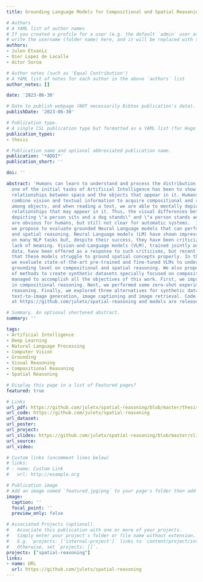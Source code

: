 ```yaml
---
title: Grounding Language Models for Compositional and Spatial Reasoning

# Authors
# A YAML list of author names
# If you created a profile for a user (e.g. the default `admin` user at `content/authors/admin/`), 
# write the username (folder name) here, and it will be replaced with their full name and linked to their profile.
authors:
- Julen Etxaniz
- Oier Lopez de Lacalle
- Aitor Soroa

# Author notes (such as 'Equal Contribution')
# A YAML list of notes for each author in the above `authors` list
author_notes: []

date: '2023-06-30'

# Date to publish webpage (NOT necessarily Bibtex publication's date).
publishDate: '2023-06-30'

# Publication type.
# A single CSL publication type but formatted as a YAML list (for Hugo requirements).
publication_types:
- thesis

# Publication name and optional abbreviated publication name.
publication: '*ADDI*'
publication_short: ''

doi: ''

abstract: 'Humans can learn to understand and process the distribution of space, and
  one of the initial tasks of Artificial Intelligence has been to show machines the
  relationships between space and the objects that appear in it. Humans naturally
  combine vision and textual information to acquire compositional and spatial relationships
  among objects, and when reading a text, we are able to mentally depict the spatial
  relationships that may appear in it. Thus, the visual differences between images
  depicting \"a person sits and a dog stands\" and \"a person stands and a dog sits\"
  are obvious for humans, but still not clear for automatic systems.  In this project,
  we propose to evaluate grounded Neural Language models that can perform compositional
  and spatial reasoning. Neural Language models (LM) have shown impressive capabilities
  on many NLP tasks but, despite their success, they have been criticized for their
  lack of meaning. Vision-and-Language models (VLM), trained jointly on text and image
  data, have been offered as a response to such criticisms, but recent work has shown
  that these models struggle to ground spatial concepts properly. In the project,
  we evaluate state-of-the-art pre-trained and fine-tuned VLMs to understand their
  grounding level on compositional and spatial reasoning. We also propose a variety
  of methods to create synthetic datasets specially focused on compositional reasoning.  We
  managed to accomplish all the objectives of this work. First, we improved the state-of-the-art
  in compositional reasoning. Next, we performed some zero-shot experiments on spatial
  reasoning. Finally, we explored three alternatives for synthetic dataset creation:
  text-to-image generation, image captioning and image retrieval. Code is released
  at https://github.com/juletx/spatial-reasoning and models are released at https://huggingface.co/juletxara.'

# Summary. An optional shortened abstract.
summary: ''

tags:
- Artificial Intelligence
- Deep Learning
- Natural Language Processing
- Computer Vision
- Grounding
- Visual Reasoning
- Compositional Reasoning
- Spatial Reasoning

# Display this page in a list of Featured pages?
featured: true

# Links
url_pdf: https://github.com/juletx/spatial-reasoning/blob/master/thesis/thesis.pdf
url_code: https://github.com/juletx/spatial-reasoning
url_dataset:
url_poster:
url_project:
url_slides: https://github.com/juletx/spatial-reasoning/blob/master/slides/master_thesis_slides_julen_etxaniz.pdf
url_source:
url_video:

# Custom links (uncomment lines below)
# links:
# - name: Custom Link
#   url: http://example.org

# Publication image
# Add an image named `featured.jpg/png` to your page's folder then add a caption below.
image:
  caption: ''
  focal_point: ''
  preview_only: false

# Associated Projects (optional).
#   Associate this publication with one or more of your projects.
#   Simply enter your project's folder or file name without extension.
#   E.g. `projects: ['internal-project']` links to `content/project/internal-project/index.md`.
#   Otherwise, set `projects: []`.
projects: ["spatial-reasoning"]
links:
- name: URL
  url: https://github.com/juletx/spatial-reasoning
---
```

